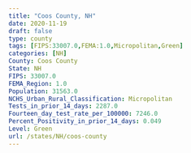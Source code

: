 ```yaml
---
title: "Coos County, NH"
date: 2020-11-19
draft: false
type: county
tags: [FIPS:33007.0,FEMA:1.0,Micropolitan,Green]
categories: [NH]
County: Coos County
State: NH
FIPS: 33007.0
FEMA_Region: 1.0
Population: 31563.0
NCHS_Urban_Rural_Classification: Micropolitan
Tests_in_prior_14_days: 2287.0
Fourteen_day_test_rate_per_100000: 7246.0
Percent_Positivity_in_prior_14_days: 0.049
Level: Green
url: /states/NH/coos-county
---
```




